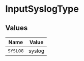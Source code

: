 # InputSyslogType


## Values

| Name     | Value    |
| -------- | -------- |
| `SYSLOG` | syslog   |